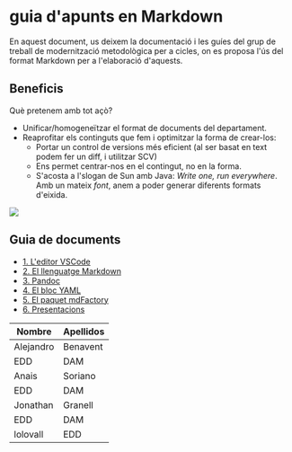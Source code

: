 # guia d'apunts en Markdown

En aquest document, us deixem la documentació i les guíes del grup de treball de modernització metodològica per a cicles, on es proposa l'ús del format Markdown per a l'elaboració d'aquests.

## Beneficis

Què pretenem amb tot açò?

* Unificar/homogeneïtzar el format de documents del departament.
* Reaprofitar els continguts que fem i optimitzar la forma de crear-los:
    * Portar un control de versions més eficient (al ser basat en text podem fer un diff, i utilitzar SCV)
    * Ens permet centrar-nos en el contingut, no en la forma.
    * S'acosta a l'slogan de Sun amb Java: *Write one, run everywhere*. Amb un mateix *font*, anem a poder generar diferents formats d'eixida.

![](img/anell.png)

## Guia de documents

* [1. L'editor VSCode](VSCode/VSCode.md)
* [2. El llenguatge Markdown](Markdown/Markdown.md)
* [3. Pandoc](Pandoc/IntroPandoc.md)
* [4. El bloc YAML](Pandoc/YAML.md)
* [5. El paquet mdFactory](mdFactory/mdfactory.md)
* [6. Presentacions](presentacions/guia.md)

|Nombre|Apellidos|
|------|---------|
|Alejandro|Benavent|
|EDD|DAM|
|Anais|Soriano|
|EDD|DAM|
|Jonathan|Granell|
|EDD|DAM|
|lolovall|EDD|

